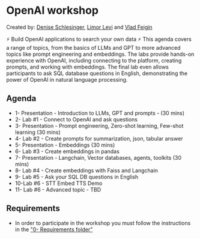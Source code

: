 # OpenAI workshop 
Created by: [Denise Schlesinger](https://www.linkedin.com/in/deniseschlesinger/), [Limor Levi](https://www.linkedin.com/in/limor-levi/) and [Vlad Feigin](https://www.linkedin.com/in/vladifeigin/) 

⚡ Build OpenAI applications to search your own data ⚡
This agenda covers a range of topics, from the basics of LLMs and GPT to more advanced topics like prompt engineering and embeddings. The labs provide hands-on experience with OpenAI, including connecting to the platform, creating prompts, and working with embeddings. The final lab even allows participants to ask SQL database questions in English, demonstrating the power of OpenAI in natural language processing.

## Agenda


- 1- Presentation - Introduction to LLMs, GPT and prompts - (30 mins)
- 2- Lab #1 - Connect to OpenAI and ask questions
- 3- Presentation - Prompt engineering, Zero-shot learning, Few-shot learning (30 mins)
- 4- Lab #2 - Create prompts for summarization, json, tabular answer
- 5- Presentation - Embeddings (30 mins)
- 6- Lab #3 - Create embeddings in pandas
- 7- Presentation - Langchain, Vector databases, agents, toolkits (30 mins)
- 8- Lab #4 - Create embeddings with Faiss and Langchain
- 9- Lab #5 - Ask your SQL DB questions in English
- 10-Lab #6 - STT Embed TTS Demo
- 11- Lab #6 - Advanced topic - TBD


## Requirements
* In order to participate in the workshop you must follow the instructions in the ["0- Requirements folder"](./0-%20Requirements/Preparation.md)
